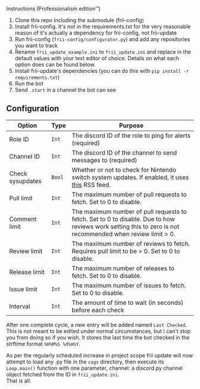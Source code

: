 Instructions (Professionalism edition™)
1. Clone this repo including the submodule (frii-config)
2. Install frii-config. It's not in the requirements.txt for the very reasonable reason of it's actually a dependency for frii-config, not frii-update
3. Run frii-config (`frii-config/configurator.py`) and add any repositories you want to track
4. Rename `frii_update_example.ini` to `frii_update.ini` and replace in the default values with your text editor of choice. Details on what each option does can be found below.
5. Install frii-update's dependencies (you can do this with `pip install -r requirements.txt`)
6. Run the bot
7. Send `.start` in a channel the bot can see 

## Configuration

|Option |Type |Purpose |
--- | --- | ---
Role ID | `Int` | The discord ID of the role to ping for alerts (required)
Channel ID | `Int` | The discord ID of the channel to send messages to (required)
Check sysupdates | `Bool` | Whether or not to check for Nintendo switch system updates. If enabled, it uses [this](https://yls8.mtheall.com/ninupdates/feed.php) RSS feed.
Pull limit | `Int` | The maximum number of pull requests to fetch. Set to 0 to disable.
Comment limit | `Int` | The maximum number of pull requests to fetch. Set to 0 to disable. Due to how reviews work setting this to zero is not recommended when review limit > 0.
Review limit | `Int` | The maximum number of reviews to fetch. Requires pull limit to be > 0. Set to 0 to disable.
Release limit | `Int` | The maximum number of releases to fetch. Set to 0 to disable.
Issue limit | `Int` | The maximum number of issues to fetch. Set to 0 to disable.
Interval | `Int` | The amount of time to wait (in seconds) before each check

After one complete cycle, a new entry will be added named `Last Checked`.
This is not meant to be edited under normal circumstances, but I can't stop you from doing so if you wish.
It stores the last time the bot checked in the strftime format `%H%M%S %d%m%Y`.

As per the regularly scheduled increase in project scope frii update will now attempt to load any .py
file in the `cogs` directory, then execute its `Loop.main()` function with one parameter,
channel: a discord.py channel object fetched from the ID in `frii_update.ini`.  
That is all.